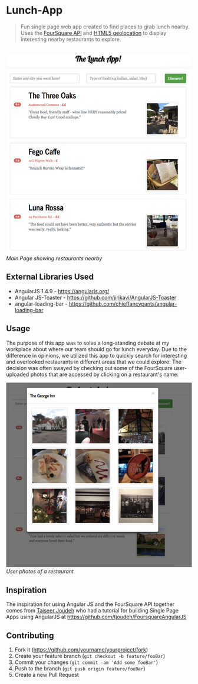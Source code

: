 # Lunch-App
> Fun single page web app created to find places to grab lunch nearby. Uses the <a href="https://developer.foursquare.com/docs/">FourSquare API</a> and <a href="https://www.w3schools.com/html/html5_geolocation.asp">HTML5 geolocation</a> to display interesting nearby restaurants to explore.
<br>

<img src="Images/main-page.png" alt="site screenshot">
<em>Main Page showing restaurants nearby</em>
<br>

## External Libraries Used
* AngularJS 1.4.9 - https://angularjs.org/ 
* Angular JS-Toaster - https://github.com/jirikavi/AngularJS-Toaster
* angular-loading-bar - https://github.com/chieffancypants/angular-loading-bar


## Usage
The purpose of this app was to solve a long-standing debate at my workplace about where our team should go for lunch everyday. Due to the difference in opinions, we utilized this app to quickly search for interesting and overlooked restaurants in different areas that we could explore. The decision was often swayed by checking out some of the FourSquare user-uploaded photos that are accessed by clicking on a restaurant's name:

<img src="Images/photos.png" alt="photos screenshot">
<em>User photos of a restaurant</em>
<br>


## Inspiration
The inspiration for using Angular JS and the FourSquare API together comes from <a href="https://github.com/tjoudeh">Taiseer Joudeh</a> who had a tutorial for building Single Page Apps using AngularJS at https://github.com/tjoudeh/FoursquareAngularJS

## Contributing

1. Fork it (<https://github.com/yourname/yourproject/fork>)
2. Create your feature branch (`git checkout -b feature/fooBar`)
3. Commit your changes (`git commit -am 'Add some fooBar'`)
4. Push to the branch (`git push origin feature/fooBar`)
5. Create a new Pull Request
